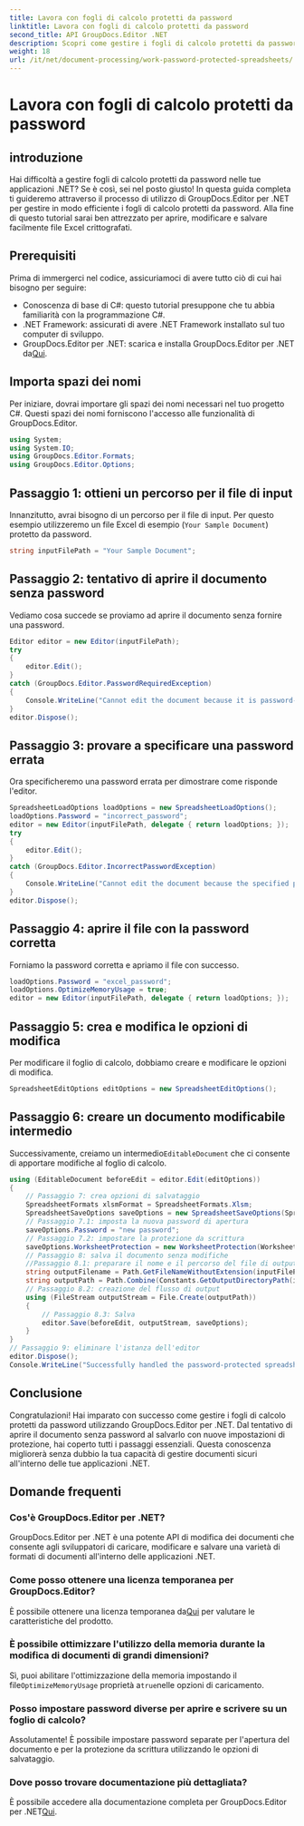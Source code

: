 ```yaml
---
title: Lavora con fogli di calcolo protetti da password
linktitle: Lavora con fogli di calcolo protetti da password
second_title: API GroupDocs.Editor .NET
description: Scopri come gestire i fogli di calcolo protetti da password utilizzando GroupDocs.Editor per .NET. Questa guida dettagliata ti guida attraverso l'apertura e il salvataggio di file Excel protetti.
weight: 18
url: /it/net/document-processing/work-password-protected-spreadsheets/
---
```


# Lavora con fogli di calcolo protetti da password

## introduzione
Hai difficoltà a gestire fogli di calcolo protetti da password nelle tue applicazioni .NET? Se è così, sei nel posto giusto! In questa guida completa ti guideremo attraverso il processo di utilizzo di GroupDocs.Editor per .NET per gestire in modo efficiente i fogli di calcolo protetti da password. Alla fine di questo tutorial sarai ben attrezzato per aprire, modificare e salvare facilmente file Excel crittografati.
## Prerequisiti
Prima di immergerci nel codice, assicuriamoci di avere tutto ciò di cui hai bisogno per seguire:
- Conoscenza di base di C#: questo tutorial presuppone che tu abbia familiarità con la programmazione C#.
- .NET Framework: assicurati di avere .NET Framework installato sul tuo computer di sviluppo.
-  GroupDocs.Editor per .NET: scarica e installa GroupDocs.Editor per .NET da[Qui](https://releases.groupdocs.com/editor/net/).
## Importa spazi dei nomi
Per iniziare, dovrai importare gli spazi dei nomi necessari nel tuo progetto C#. Questi spazi dei nomi forniscono l'accesso alle funzionalità di GroupDocs.Editor.
```csharp
using System;
using System.IO;
using GroupDocs.Editor.Formats;
using GroupDocs.Editor.Options;
```
## Passaggio 1: ottieni un percorso per il file di input
Innanzitutto, avrai bisogno di un percorso per il file di input. Per questo esempio utilizzeremo un file Excel di esempio (`Your Sample Document`) protetto da password.
```csharp
string inputFilePath = "Your Sample Document";
```
## Passaggio 2: tentativo di aprire il documento senza password
Vediamo cosa succede se proviamo ad aprire il documento senza fornire una password.
```csharp
Editor editor = new Editor(inputFilePath);
try
{
    editor.Edit();
}
catch (GroupDocs.Editor.PasswordRequiredException)
{
    Console.WriteLine("Cannot edit the document because it is password-protected. A password is required.");
}
editor.Dispose();
```
## Passaggio 3: provare a specificare una password errata
Ora specificheremo una password errata per dimostrare come risponde l'editor.
```csharp
SpreadsheetLoadOptions loadOptions = new SpreadsheetLoadOptions();
loadOptions.Password = "incorrect_password";
editor = new Editor(inputFilePath, delegate { return loadOptions; });
try
{
    editor.Edit();
}
catch (GroupDocs.Editor.IncorrectPasswordException)
{
    Console.WriteLine("Cannot edit the document because the specified password is incorrect.");
}
editor.Dispose();
```
## Passaggio 4: aprire il file con la password corretta
Forniamo la password corretta e apriamo il file con successo.
```csharp
loadOptions.Password = "excel_password";
loadOptions.OptimizeMemoryUsage = true;
editor = new Editor(inputFilePath, delegate { return loadOptions; });
```
## Passaggio 5: crea e modifica le opzioni di modifica
Per modificare il foglio di calcolo, dobbiamo creare e modificare le opzioni di modifica.
```csharp
SpreadsheetEditOptions editOptions = new SpreadsheetEditOptions();
```
## Passaggio 6: creare un documento modificabile intermedio
 Successivamente, creiamo un intermedio`EditableDocument` che ci consente di apportare modifiche al foglio di calcolo.
```csharp
using (EditableDocument beforeEdit = editor.Edit(editOptions))
{
    // Passaggio 7: crea opzioni di salvataggio
    SpreadsheetFormats xlsmFormat = SpreadsheetFormats.Xlsm;
    SpreadsheetSaveOptions saveOptions = new SpreadsheetSaveOptions(SpreadsheetFormats.Xlsm);
    // Passaggio 7.1: imposta la nuova password di apertura
    saveOptions.Password = "new password";
    // Passaggio 7.2: impostare la protezione da scrittura
    saveOptions.WorksheetProtection = new WorksheetProtection(WorksheetProtectionType.All, "write password");
    // Passaggio 8: salva il documento senza modifiche
    //Passaggio 8.1: preparare il nome e il percorso del file di output
    string outputFilename = Path.GetFileNameWithoutExtension(inputFilePath) + "." + xlsmFormat.Extension;
    string outputPath = Path.Combine(Constants.GetOutputDirectoryPath(inputFilePath), outputFilename);
    // Passaggio 8.2: creazione del flusso di output
    using (FileStream outputStream = File.Create(outputPath))
    {
        // Passaggio 8.3: Salva
        editor.Save(beforeEdit, outputStream, saveOptions);
    }
}
// Passaggio 9: eliminare l'istanza dell'editor
editor.Dispose();
Console.WriteLine("Successfully handled the password-protected spreadsheet. Editor instance has been disposed: {0}", editor.IsDisposed ? "Yes" : "No");
```
## Conclusione
Congratulazioni! Hai imparato con successo come gestire i fogli di calcolo protetti da password utilizzando GroupDocs.Editor per .NET. Dal tentativo di aprire il documento senza password al salvarlo con nuove impostazioni di protezione, hai coperto tutti i passaggi essenziali. Questa conoscenza migliorerà senza dubbio la tua capacità di gestire documenti sicuri all'interno delle tue applicazioni .NET.
## Domande frequenti
### Cos'è GroupDocs.Editor per .NET?
GroupDocs.Editor per .NET è una potente API di modifica dei documenti che consente agli sviluppatori di caricare, modificare e salvare una varietà di formati di documenti all'interno delle applicazioni .NET.
### Come posso ottenere una licenza temporanea per GroupDocs.Editor?
 È possibile ottenere una licenza temporanea da[Qui](https://purchase.groupdocs.com/temporary-license/) per valutare le caratteristiche del prodotto.
### È possibile ottimizzare l'utilizzo della memoria durante la modifica di documenti di grandi dimensioni?
 Sì, puoi abilitare l'ottimizzazione della memoria impostando il file`OptimizeMemoryUsage` proprietà a`true`nelle opzioni di caricamento.
### Posso impostare password diverse per aprire e scrivere su un foglio di calcolo?
Assolutamente! È possibile impostare password separate per l'apertura del documento e per la protezione da scrittura utilizzando le opzioni di salvataggio.
### Dove posso trovare documentazione più dettagliata?
 È possibile accedere alla documentazione completa per GroupDocs.Editor per .NET[Qui](https://tutorials.groupdocs.com/editor/net/).